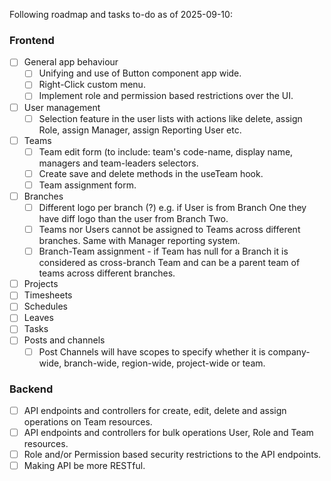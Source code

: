 Following roadmap and tasks to-do as of 2025-09-10:
### Frontend
- [ ] General app behaviour
  - [ ] Unifying and use of Button component app wide.
  - [ ] Right-Click custom menu.
  - [ ] Implement role and permission based restrictions over the UI.
- [ ] User management
  - [ ] Selection feature in the user lists with actions like delete, assign Role, assign Manager, assign Reporting User etc.
- [ ] Teams
  - [ ] Team edit form (to include: team's code-name, display name, managers and team-leaders selectors.
  - [ ] Create save and delete methods in the useTeam hook.
  - [ ] Team assignment form.
- [ ] Branches
  - [ ] Different logo per branch (?) e.g. if User is from Branch One they have diff logo than the user from Branch Two.
  - [ ] Teams nor Users cannot be assigned to Teams across different branches. Same with Manager reporting system.
  - [ ] Branch-Team assignment - if Team has null for a Branch it is considered as cross-branch Team and can be a parent team of teams across different branches.
- [ ] Projects
- [ ] Timesheets
- [ ] Schedules
- [ ] Leaves
- [ ] Tasks
- [ ] Posts and channels
  - [ ] Post Channels will have scopes to specify whether it is company-wide, branch-wide, region-wide, project-wide or team.
### Backend
- [ ] API endpoints and controllers for create, edit, delete and assign operations on Team resources.
- [ ] API endpoints and controllers for bulk operations User, Role and Team resources.
- [ ] Role and/or Permission based security restrictions to the API endpoints.
- [ ] Making API be more RESTful.